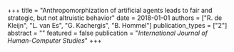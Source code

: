 +++
title = "Anthropomorphization of artificial agents leads to fair and strategic, but not altruistic behavior"
date = 2018-01-01
authors = ["R. de Kleijn", "L. van Es", "G. Kachergis", "B. Hommel"]
publication_types = ["2"]
abstract = ""
featured = false
publication = "*International Journal of Human-Computer Studies*"
+++


